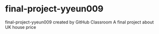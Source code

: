 # final-project-yyeun009
final-project-yyeun009 created by GitHub Classroom
A final project about UK house price
